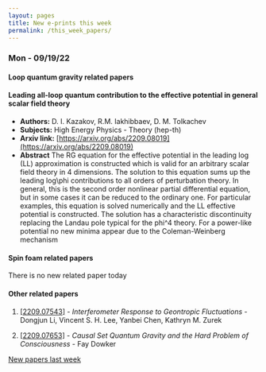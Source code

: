 ```yaml
---
layout: pages
title: New e-prints this week
permalink: /this_week_papers/
---
```




### Mon - 09/19/22

#### Loop quantum gravity related papers

#### **Leading all-loop quantum contribution to the effective potential in  general scalar field theory**
 - **Authors:** D. I. Kazakov, R.M. Iakhibbaev, D. M. Tolkachev
 - **Subjects:** High Energy Physics - Theory (hep-th)
 - **Arxiv link:** [https://arxiv.org/abs/2209.08019](https://arxiv.org/abs/2209.08019)
 - **Abstract**
 The RG equation for the effective potential in the leading log (LL) approximation is constructed which is valid for an arbitrary scalar field theory in 4 dimensions. The solution to this equation sums up the leading log\phi contributions to all orders of perturbation theory. In general, this is the second order nonlinear partial differential equation, but in some cases it can be reduced to the ordinary one. For particular examples, this equation is solved numerically and the LL effective potential is constructed. The solution has a characteristic discontinuity replacing the Landau pole typical for the phi^4 theory. For a power-like potential no new minima appear due to the Coleman-Weinberg mechanism 

#### Spin foam related papers

There is no new related paper today 



#### Other related papers

1. [[2209.07543]](https://arxiv.org/abs/2209.07543) - *Interferometer Response to Geontropic Fluctuations* - Dongjun Li, Vincent S. H. Lee, Yanbei Chen, Kathryn M. Zurek

1. [[2209.07653]](https://arxiv.org/abs/2209.07653) - *Causal Set Quantum Gravity and the Hard Problem of Consciousness* - Fay Dowker






[New papers last week]({{site.url}}/archived/weekly/pre-prints/2022/09/19/archived_weekly_papers.html)